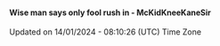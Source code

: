 #### Wise man says only fool rush in - McKidKneeKaneSir
Updated on 14/01/2024 - 08:10:26 (UTC) Time Zone
